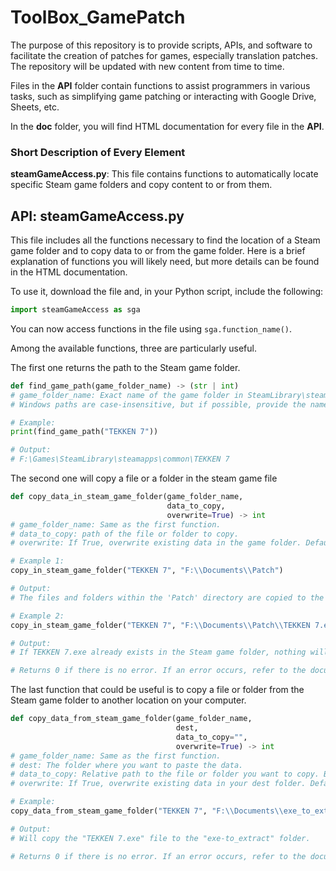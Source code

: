 # ToolBox_GamePatch

The purpose of this repository is to provide scripts, APIs, and software to facilitate the creation of patches for games, especially translation patches. The repository will be updated with new content from time to time.

Files in the **API** folder contain functions to assist programmers in various tasks, such as simplifying game patching or interacting with Google Drive, Sheets, etc.

In the **doc** folder, you will find HTML documentation for every file in the **API**.

### Short Description of Every Element

**steamGameAccess.py**: This file contains functions to automatically locate specific Steam game folders and copy content to or from them.

## API: steamGameAccess.py

This file includes all the functions necessary to find the location of a Steam game folder and to copy data to or from the game folder. Here is a brief explanation of functions you will likely need, but more details can be found in the HTML documentation.


To use it, download the file and, in your Python script, include the following:

```python
import steamGameAccess as sga
```
You can now access functions in the file using `sga.function_name()`.

Among the available functions, three are particularly useful.

The first one returns the path to the Steam game folder.


```python
def find_game_path(game_folder_name) -> (str | int)
# game_folder_name: Exact name of the game folder in SteamLibrary\steamapps\common\
# Windows paths are case-insensitive, but if possible, provide the name with case sensitivity.
```
```python
# Example:
print(find_game_path("TEKKEN 7"))

# Output:
# F:\Games\SteamLibrary\steamapps\common\TEKKEN 7
```

The second one will copy a file or a folder in the steam game file

```python
def copy_data_in_steam_game_folder(game_folder_name,
                                   data_to_copy,
                                   overwrite=True) -> int
# game_folder_name: Same as the first function.
# data_to_copy: path of the file or folder to copy.
# overwrite: If True, overwrite existing data in the game folder. Defaults to True.
```
```python
# Example 1:
copy_in_steam_game_folder("TEKKEN 7", "F:\\Documents\\Patch")

# Output:
# The files and folders within the 'Patch' directory are copied to the TEKKEN 7 game folder, but the 'Patch' directory itself is not copied; only its contents are included.

# Example 2:
copy_in_steam_game_folder("TEKKEN 7", "F:\\Documents\\Patch\\TEKKEN 7.exe", overwrite=False)

# Output:
# If TEKKEN 7.exe already exists in the Steam game folder, nothing will happen.

# Returns 0 if there is no error. If an error occurs, refer to the documentation to understand the reason.
```

The last function that could be useful is to copy a file or folder from the Steam game folder to another location on your computer.

```python
def copy_data_from_steam_game_folder(game_folder_name,
                                     dest,
                                     data_to_copy="",
                                     overwrite=True) -> int
# game_folder_name: Same as the first function.
# dest: The folder where you want to paste the data.
# data_to_copy: Relative path to the file or folder you want to copy. By default, it copies the entire game folder content.
# overwrite: If True, overwrite existing data in your dest folder. Defaults to True.
```
```python
# Example:
copy_data_from_steam_game_folder("TEKKEN 7", "F:\\Documents\\exe_to_extract\\", "TEKKEN 7.exe")

# Output:
# Will copy the "TEKKEN 7.exe" file to the "exe-to_extract" folder.

# Returns 0 if there is no error. If an error occurs, refer to the documentation to understand the reason.
```
